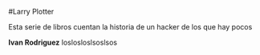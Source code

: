 #Larry Plotter

Esta serie de libros cuentan la historia de un hacker de los que hay pocos

**Ivan Rodriguez** loslosloslsoslsos